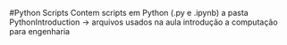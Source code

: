 #Python Scripts
Contem scripts em Python (.py e .ipynb)
a pasta PythonIntroduction -> arquivos usados na aula introdução a computação para engenharia
